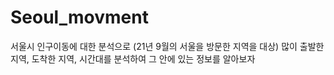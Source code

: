 # Seoul_movment

서울시 인구이동에 대한 분석으로 (21년 9월의 서울을 방문한 지역을 대상) 많이 출발한 지역, 도착한 지역, 시간대를 분석하여 그 안에 있는 정보를 알아보자

